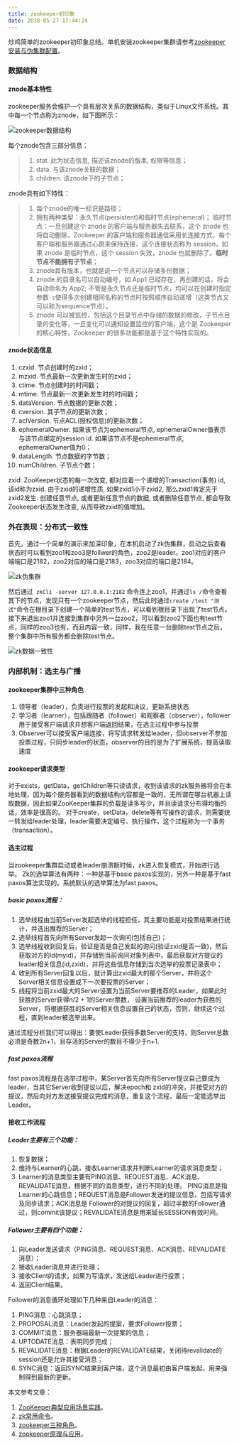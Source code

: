 ```yaml
---
title: zookeeper初印象
date: 2018-05-27 17:44:24
---
```

炒鸡简单的zookeeper初印象总结。单机安装zookeeper集群请参考[zookeeper安装与伪集群配置](https://www.jianshu.com/p/f13a17e3e351)。

### 数据结构
#### znode基本特性
zookeeper服务会维护一个具有层次关系的数据结构，类似于Linux文件系统。其中每一个节点称为znode，如下图所示：

![zookeeper数据结构](https://upload-images.jianshu.io/upload_images/3727888-de9f9872f7913ad4.png)

每个znode包含三部分信息：
>1. stat. 此为状态信息, 描述该znode的版本, 权限等信息；
>2. data. 与该znode关联的数据；
>3. children. 该znode下的子节点；

znode具有如下特性：

>1. 每个znode的唯一标识是路径；
>2. 拥有两种类型：永久节点(persistent)和临时节点(ephemeral)；
临时节点：一旦创建这个 znode 的客户端与服务器失去联系，这个 znode 也将自动删除，Zookeeper 的客户端和服务器通信采用长连接方式，每个客户端和服务器通过心跳来保持连接，这个连接状态称为 session，如果 znode 是临时节点，这个 session 失效，znode 也就删除了。**临时节点不能拥有子节点**；
>3. znode具有版本，也就是说一个节点可以存储多份数据；
>4. znode 的目录名可以自动编号，如 App1 已经存在，再创建的话，将会自动命名为 App2;
不管是永久节点还是临时节点，均可以在创建时指定参数`-s`使得多次创建相同名称的节点时按照顺序自动递增（这类节点又可以称为sequence节点）。
>5. znode 可以被监控，包括这个目录节点中存储的数据的修改，子节点目录的变化等，一旦变化可以通知设置监控的客户端，这个是 Zookeeper 的核心特性，Zookeeper 的很多功能都是基于这个特性实现的。


#### znode状态信息

1. czxid. 节点创建时的zxid；
2. mzxid. 节点最新一次更新发生时的zxid；
3. ctime. 节点创建时的时间戳；
4. mtime. 节点最新一次更新发生时的时间戳；
5. dataVersion. 节点数据的更新次数；
6. cversion. 其子节点的更新次数；
7. aclVersion. 节点ACL(授权信息)的更新次数；
8. ephemeralOwner. 如果该节点为ephemeral节点, ephemeralOwner值表示与该节点绑定的session id. 如果该节点不是ephemeral节点, ephemeralOwner值为0；
9. dataLength. 节点数据的字节数；
10. numChildren. 子节点个数；

zxid:
ZooKeeper状态的每一次改变, 都对应着一个递增的Transaction(事务) id, 该id称为zxid. 由于zxid的递增性质, 如果zxid1小于zxid2, 那么zxid1肯定先于zxid2发生. 创建任意节点, 或者更新任意节点的数据, 或者删除任意节点, 都会导致Zookeeper状态发生改变, 从而导致zxid的值增加。

### 外在表现：分布式一致性
首先，通过一个简单的演示来加深印象，在本机启动了zk伪集群，启动之后查看状态时可以看到zoo1和zoo3是follwer的角色，zoo2是leader。zoo1对应的客户端端口是2182，zoo2对应的端口是2183，zoo3对应的端口是2184。

![zk伪集群](https://upload-images.jianshu.io/upload_images/3727888-6938c3b376da6521.jpg)

然后通过` zkCli -server 127.0.0.1:2182` 命令连上zoo1，并通过` ls / `命令查看其下的节点，发现只有一个zookeeper节点，然后此时通过`create /test "测试"`命令在根目录下创建一个简单的test节点，可以看到根目录下出现了test节点。
接下来退出zoo1并连接到集群中另外一台zoo2，可以看到zoo2下面也有test节点，同样的zoo3也有，而且内容一致，同样，我在任意一台删除test节点之后，整个集群中所有服务都会删除test节点。

![zk数据一致性](https://upload-images.jianshu.io/upload_images/3727888-4f56bd7bd61f8a8c.jpg)

### 内部机制：选主与广播
#### zookeeper集群中三种角色
1. 领导者（leader），负责进行投票的发起和决议，更新系统状态
2. 学习者（learner），包括跟随者（follower）和观察者（observer），follower用于接受客户端请求并想客户端返回结果，在选主过程中参与投票
3. Observer可以接受客户端连接，将写请求转发给leader，但observer不参加投票过程，只同步leader的状态，observer的目的是为了扩展系统，提高读取速度

#### zookeeper请求类型
对于exists，getData，getChildren等只读请求，收到该请求的zk服务器将会在本地处理，因为每个服务器看到的数据结构内容都是一致的，无所谓在哪台机器上读取数据，因此如果ZooKeeper集群的负载是读多写少，并且读请求分布得均衡的话，效率是很高的。
对于create，setData，delete等有写操作的请求，则需要统一转发给leader处理，leader需要决定编号、执行操作，这个过程称为一个事务（transaction）。

#### 选主过程
当zookeeper集群启动或者leader崩溃额时候，zk进入恢复模式，开始进行选举。
Zk的选举算法有两种：一种是基于basic paxos实现的，另外一种是基于fast paxos算法实现的。系统默认的选举算法为fast paxos。
##### basic paxos流程：
1. 选举线程由当前Server发起选举的线程担任，其主要功能是对投票结果进行统计，并选出推荐的Server；
2. 选举线程首先向所有Server发起一次询问(包括自己)；
3. 选举线程收到回复后，验证是否是自己发起的询问(验证zxid是否一致)，然后获取对方的id(myid)，并存储到当前询问对象列表中，最后获取对方提议的leader相关信息(id,zxid)，并将这些信息存储到当次选举的投票记录表中；
4.  收到所有Server回复以后，就计算出zxid最大的那个Server，并将这个Server相关信息设置成下一次要投票的Server；
5.  线程将当前zxid最大的Server设置为当前Server要推荐的Leader，如果此时获胜的Server获得n/2 + 1的Server票数， 设置当前推荐的leader为获胜的Server，将根据获胜的Server相关信息设置自己的状态，否则，继续这个过程，直到leader被选举出来。

通过流程分析我们可以得出：要使Leader获得多数Server的支持，则Server总数必须是奇数2n+1，且存活的Server的数目不得少于n+1.

##### fast paxos流程
fast paxos流程是在选举过程中，某Server首先向所有Server提议自己要成为leader，当其它Server收到提议以后，解决epoch和 zxid的冲突，并接受对方的提议，然后向对方发送接受提议完成的消息，重复这个流程，最后一定能选举出Leader。

#### 接收工作流程
##### Leader主要有三个功能：
1. 恢复数据；
2. 维持与Learner的心跳，接收Learner请求并判断Learner的请求消息类型；
3. Learner的消息类型主要有PING消息、REQUEST消息、ACK消息、REVALIDATE消息，根据不同的消息类型，进行不同的处理。
PING消息是指Learner的心跳信息；REQUEST消息是Follower发送的提议信息，包括写请求及同步请求；ACK消息是 Follower的对提议的回复，超过半数的Follower通过，则commit该提议；REVALIDATE消息是用来延长SESSION有效时间。

##### Follower主要有四个功能：
1. 向Leader发送请求（PING消息、REQUEST消息、ACK消息、REVALIDATE消息）；
2. 接收Leader消息并进行处理；
3. 接收Client的请求，如果为写请求，发送给Leader进行投票；
4. 返回Client结果。

Follower的消息循环处理如下几种来自Leader的消息：
1. PING消息：心跳消息；
2. PROPOSAL消息：Leader发起的提案，要求Follower投票；
3. COMMIT消息：服务器端最新一次提案的信息；
4. UPTODATE消息：表明同步完成；
5. REVALIDATE消息：根据Leader的REVALIDATE结果，关闭待revalidate的session还是允许其接受消息；
6. SYNC消息：返回SYNC结果到客户端，这个消息最初由客户端发起，用来强制得到最新的更新。

本文参考文章：
1. [ZooKeeper典型应用场景实践](https://my.oschina.net/xianggao/blog/531613)。
2. [zk常用命令](https://www.cnblogs.com/wade-luffy/p/6103956.html)。
3. [zookeeper三种角色](https://blog.csdn.net/mayp1/article/details/52026797)。
4. [zookeeper原理与应用](https://blog.csdn.net/gs80140/article/details/51496925)。